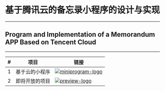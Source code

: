 # 基于腾讯云的备忘录小程序的设计与实现
****
## Program and Implementation of a Memorandum APP Based on Tencent Cloud
****
|#|项目|链接|
|---|----|-----|
|1|基于云的小程序|[![miniprogram-logo]][miniprogram-link]|
|2|即将开放的项目|[![preview-logo]][preview-link]|

[miniprogram-link]:https://github.com/Cpriapus/atomsomething "点击查看"
[miniprogram-logo]:https://res.wx.qq.com/a/wx_fed/assets/res/NTI4MWU5.ico "小程序"
[preview-link]:https://wori.club "点击查看"
[preview-logo]:https://wori.club/1.1.png "Hub"
